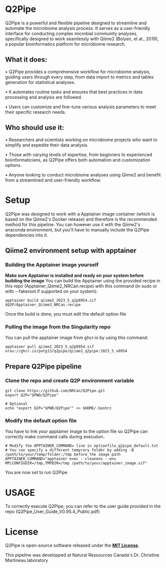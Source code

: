 # Q2Pipe
Q2Pipe is a powerful and flexible pipeline designed to streamline and automate the microbiome analysis process. It serves as a user-friendly interface for conducting complex microbial community analyses, specifically designed to work seamlessly with Qiime2 (Bolyen, et al., 2019), a popular bioinformatics platform for microbiome research.

## What it does:
•	Q2Pipe provides a comprehensive workflow for microbiome analysis, guiding users through every step, from data import to metrics and tables generation for statistical analyses.

•	It automates routine tasks and ensures that best practices in data processing and analysis are followed. 

•	Users can customize and fine-tune various analysis parameters to meet their specific research needs.

## Who should use it:
•	Researchers and scientists working on microbiome projects who want to simplify and expedite their data analysis.

•	Those with varying levels of expertise, from beginners to experienced bioinformaticians, as Q2Pipe offers both automation and customization options.

•	Anyone looking to conduct microbiome analyses using Qiime2 and benefit from a streamlined and user-friendly workflow.

# Setup

Q2Pipe was designed to work with a Apptainer image container (which is based on the Qiime2's Docker release) and therefore is the recommended method for this pipeline. You can however use it with the Qiime2's anaconda environment, but you'll have to manually include the Q2Pipe dependencies into it.

## Qiime2 environment setup with apptainer

### Building the Apptainer image yourself
**Make sure Apptainer is installed and ready on your system before building the image**
You can build the Apptainer using the provided recipe in this repo (Apptainer_Qiime2_NRCan.recipe) with this command (in sudo or with --fakeroot if supported on your system):
```
apptainer build qiime2_2023_5_q2p0954.sif $Q2P/Apptainer_Qiime2_NRCan.recipe
```

Once the build is done, you must edit the default option file

### Pulling the image from the Singularity repo
You can pull the apptainer image from ghcr.io by using this command:
```
apptainer pull qiime2_2023_5_q2p0954.sif oras://ghcr.io/patg13/q2pipe/qiime2_q2pipe:2023_5_v0954
```

## Prepare Q2Pipe pipeline

### Clone the repo and create Q2P environment variable
```
git clone https://github.com/NRCan/Q2Pipe.git
export Q2P="$PWD/Q2Pipe"

# Optional
echo "export Q2P="$PWD/Q2Pipe"" >> $HOME/.bashrc
```
### Modify the default option file
You have to link your apptainer image to the option file so Q2Pipe can correctly make command calls during execution.

```
# Modify the APPTAINER_COMMAND= line in optionfile_q2pipe_default.txt
# You can specify a different temprary folder by adding -B /path/to/your/temp/folder:/tmp before the image path
APPTAINER_COMMAND="apptainer exec --cleanenv --env MPLCONFIGDIR=/tmp,TMPDIR=/tmp /path/to/your/apptainer_image.sif"
```

You are now set to run Q2Pipe

# USAGE

To correctly execute Q2Pipe, you can refer to the user guide provided in the repo (Q2Pipe_User_Guide_V0.95.4_Public.pdf) 

# License

Q2Pipe is open-source software released under the **[MIT License](LICENSE)**.

This pipeline was developped at Natural Ressources Canada's Dr. Christine Martineau laboratory

